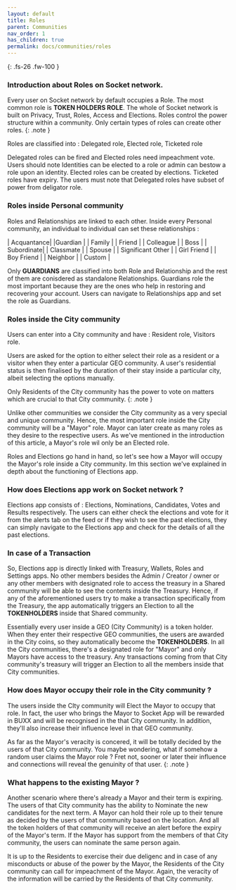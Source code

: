 ```yaml
---
layout: default
title: Roles
parent: Communities
nav_order: 1
has_children: true
permalink: docs/communities/roles
---
```


{: .fs-26 .fw-100 }
### Introduction about Roles on Socket network. 

Every user on Socket network by default occupies a Role. The most common role is **TOKEN HOLDERS ROLE**. The whole of Socket network is built on Privacy, Trust, Roles, Access and Elections. Roles control the power structure within a community. Only certain types of roles can create other roles. 
{: .note }

Roles are classified into : Delegated role, Elected role, Ticketed role

Delegated roles can be fired and Elected roles need impeachment vote. Users should note Identities can be elected to a role or admin can bestow a role upon an identity. Elected roles can be created by elections. Ticketed roles have expiry. The users must note that Delegated roles have subset of power from deligator role.

### Roles inside Personal community 

Roles and Relationships are linked to each other. Inside every Personal community, an individual to individual can set these relationships : 
           
| Acquantance|
|Guardian    |
| Family     |
| Friend     |
| Colleague  |
| Boss       |
| Subordinate|
| Classmate  |
| Spouse     |
| Significant Other |
| Girl Friend |
| Boy Friend |
| Neighbor   |
| Custom     |

Only **GUARDIANS** are classified into both Role and Relationship and the rest of them are conisdered as standalone Relationships. Guardians role the most important because they are the ones who help in restoring and recovering your account. Users can navigate to Relationships app and set the role as Guardians.

### Roles inside the City community

Users can enter into a City community and have : Resident role, Visitors role. 

Users are asked for the option to either select their role as a resident or a visitor when they enter a particular GEO community. A user's residential status is then finalised by the duration of their stay inside a particular city, albeit selecting the options manually.  

Only Residents of the City community has the power to vote on matters which are crucial to that City community. 
{: .note }

Unlike other communities we consider the City community as a very special and unique community. Hence, the most important role inside the City community will be a "Mayor" role. Mayor can later create as many roles as they desire to the respective users. As we've mentioned in the introduction of this article, a Mayor's role wil only be an Elected role.  

Roles and Elections go hand in hand, so let's see how a Mayor will occupy the Mayor's role inside a City community. Im this section we've explained in depth about the functioning of Elections app. 

### How does Elections app work on Socket network ? 

Elections app consists of : Elections, Nominations, Candidates, Votes and Results respectively. The users can either check the elections and vote for it from the alerts tab on the feed or if they wish to see the past elections, they can simply navigate to the Elections app and check for the details of all the past elections.  


### In case of a Transaction 

So, Elections app is directly linked with Treasury, Wallets, Roles and Settings apps. No other members besides the Admin / Creator / owner or any other members with designated role to access the treasury in a Shared community will be able to see the contents inside the Treasury. Hence, if any of the aforementioned users try to make a transaction specifically from the Treasury, the app automatically triggers an Election to all the **TOKENHOLDERS** inside that Shared community.  

Essentially every user inside a GEO (City Community) is a token holder. When they enter their respective GEO communities, the users are awarded in the City coins, so they automatically become the **TOKENHOLDERS**. In all the City communities, there's a designated role for "Mayor" and only Mayors have access to the treasury. Any transactions coming from that City community's treasury will trigger an Election to all the members inside that City communities. 

### How does Mayor occupy their role in the City community ?

The users inside the CIty community will Elect the Mayor to occupy that role. In fact, the user who brings the Mayor to Socket App will be rewarded in BUXX and will be recognised in the that City community. In addition, they'll also increase their influence level in that GEO community.

As far as the Mayor's veracity is concered, it will be totally decided by the users of that City community. You maybe wondering, what if somehow a random user claims the Mayor role ? Fret not, sooner or later their influence and connections will reveal the genuinity of that user. 
{: .note }


### What happens to the existing Mayor ? 

Another scenario where there's already a Mayor and their term is expiring. The users of that City community has the ability to Nominate the new candidates for the next term. A Mayor can hold their role up to their tenure as decided by the users of that community based on the location. And all the token holders of that community will receive an alert before the expiry of the Mayor's term. If the Mayor has support from the members of that City community, the users can nominate the same person again.  

It is up to the Residents to exercise their due deligenc and in case of any misconducts or abuse of the power by the Mayor, the Residents of the City community can call for impeachment of the Mayor. Again, the veracity of the information will be carried by the Residents of that City community.

















